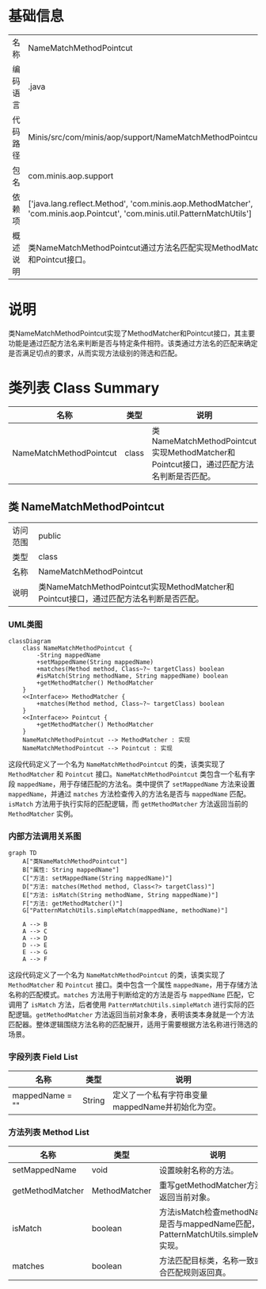 # 基础信息

|      |      |
|------|------|
| 名称 | NameMatchMethodPointcut |
| 编码语言 | .java |
| 代码路径 | Minis/src/com/minis/aop/support/NameMatchMethodPointcut.java |
| 包名 | com.minis.aop.support |
| 依赖项 | ['java.lang.reflect.Method', 'com.minis.aop.MethodMatcher', 'com.minis.aop.Pointcut', 'com.minis.util.PatternMatchUtils'] |
| 概述说明 | 类NameMatchMethodPointcut通过方法名匹配实现MethodMatcher和Pointcut接口。 |

# 说明

类NameMatchMethodPointcut实现了MethodMatcher和Pointcut接口，其主要功能是通过匹配方法名来判断是否与特定条件相符。该类通过方法名的匹配来确定是否满足切点的要求，从而实现方法级别的筛选和匹配。

# 类列表 Class Summary

| 名称   | 类型  | 说明 |
|-------|------|-------------|
| NameMatchMethodPointcut | class | 类NameMatchMethodPointcut实现MethodMatcher和Pointcut接口，通过匹配方法名判断是否匹配。 |



## 类 NameMatchMethodPointcut

|      |      |
|------|------|
| 访问范围 | public |
| 类型 | class |
| 名称 | NameMatchMethodPointcut |
| 说明 | 类NameMatchMethodPointcut实现MethodMatcher和Pointcut接口，通过匹配方法名判断是否匹配。 |


### UML类图

```mermaid
classDiagram
    class NameMatchMethodPointcut {
        -String mappedName
        +setMappedName(String mappedName)
        +matches(Method method, Class~?~ targetClass) boolean
        #isMatch(String methodName, String mappedName) boolean
        +getMethodMatcher() MethodMatcher
    }
    <<Interface>> MethodMatcher {
        +matches(Method method, Class~?~ targetClass) boolean
    }
    <<Interface>> Pointcut {
        +getMethodMatcher() MethodMatcher
    }
    NameMatchMethodPointcut --> MethodMatcher : 实现
    NameMatchMethodPointcut --> Pointcut : 实现
```

这段代码定义了一个名为 `NameMatchMethodPointcut` 的类，该类实现了 `MethodMatcher` 和 `Pointcut` 接口。`NameMatchMethodPointcut` 类包含一个私有字段 `mappedName`，用于存储匹配的方法名。类中提供了 `setMappedName` 方法来设置 `mappedName`，并通过 `matches` 方法检查传入的方法名是否与 `mappedName` 匹配。`isMatch` 方法用于执行实际的匹配逻辑，而 `getMethodMatcher` 方法返回当前的 `MethodMatcher` 实例。


### 内部方法调用关系图

```mermaid
graph TD
    A["类NameMatchMethodPointcut"]
    B["属性: String mappedName"]
    C["方法: setMappedName(String mappedName)"]
    D["方法: matches(Method method, Class<?> targetClass)"]
    E["方法: isMatch(String methodName, String mappedName)"]
    F["方法: getMethodMatcher()"]
    G["PatternMatchUtils.simpleMatch(mappedName, methodName)"]

    A --> B
    A --> C
    A --> D
    D --> E
    E --> G
    A --> F
```

这段代码定义了一个名为 `NameMatchMethodPointcut` 的类，该类实现了 `MethodMatcher` 和 `Pointcut` 接口。类中包含一个属性 `mappedName`，用于存储方法名称的匹配模式。`matches` 方法用于判断给定的方法是否与 `mappedName` 匹配，它调用了 `isMatch` 方法，后者使用 `PatternMatchUtils.simpleMatch` 进行实际的匹配逻辑。`getMethodMatcher` 方法返回当前对象本身，表明该类本身就是一个方法匹配器。整体逻辑围绕方法名称的匹配展开，适用于需要根据方法名称进行筛选的场景。

### 字段列表 Field List

| 名称  | 类型  | 说明 |
|-------|-------|------|
| mappedName = "" | String | 定义了一个私有字符串变量mappedName并初始化为空。 |

### 方法列表 Method List

| 名称  | 类型  | 说明 |
|-------|-------|------|
| setMappedName | void | 设置映射名称的方法。 |
| getMethodMatcher | MethodMatcher | 重写getMethodMatcher方法，返回当前对象。 |
| isMatch | boolean | 方法isMatch检查methodName是否与mappedName匹配，使用PatternMatchUtils.simpleMatch实现。 |
| matches | boolean | 方法匹配目标类，名称一致或符合匹配规则返回真。 |




